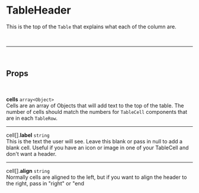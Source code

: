 # TableHeader

This is the top of the `Table` that explains what each of the column are.

<br>

---

<br>

## Props

<br>

**cells** `array<Object>`<br>
Cells are an array of Objects that will add text to the top of the table. The number of cells should match the numbers for `TableCell` components that are in each `TableRow`.

---

cell[].**label** `string`<br>
This is the text the user will see. Leave this blank or pass in null to add a blank cell. Useful if you have an icon or image in one of your TableCell and don't want a header.

---

cell[].**align** `string`<br>
Normally cells are aligned to the left, but if you want to align the header to the right, pass in "right" or "end
